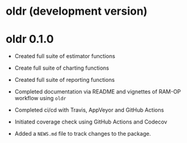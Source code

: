 # oldr (development version)

# oldr 0.1.0

* Created full suite of estimator functions

* Create full suite of charting functions

* Created full suite of reporting functions

* Completed documentation via README and vignettes of RAM-OP workflow using `oldr`

* Completed ci/cd with Travis, AppVeyor and GitHub Actions

* Initiated coverage check using GitHub Actions and Codecov

* Added a `NEWS.md` file to track changes to the package.
